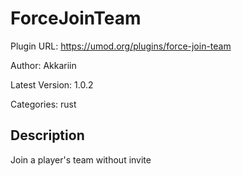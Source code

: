 # ForceJoinTeam

Plugin URL: https://umod.org/plugins/force-join-team

Author: Akkariin

Latest Version: 1.0.2

Categories: rust

## Description

Join a player's team without invite
